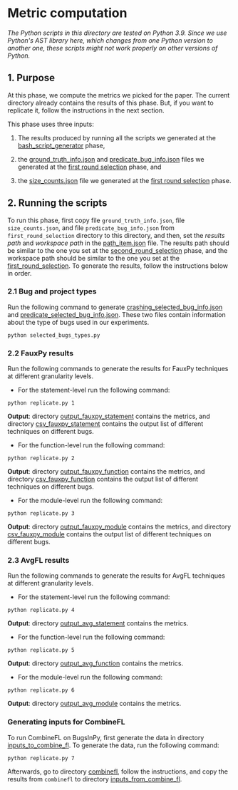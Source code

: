 # Metric computation

*The Python scripts in this directory are tested on Python 3.9.
Since we use Python's AST library here, which changes from
one Python version to another one, these scripts might not work
properly on other versions of Python.* 

## 1. Purpose

At this phase, we compute the metrics we picked for 
the paper. The current directory already contains the results of
this phase. But, if you want to replicate it, follow the
instructions in the next section.

This phase uses three inputs:

1. The results produced by running all the scripts we generated at
the [bash_script_generator](/bash_script_generator) phase,

2. the [ground_truth_info.json](/first_round_selection/ground_truth_info.json) and
[predicate_bug_info.json](/first_round_selection/predicate_bug_info.json) files
we generated at the
[first round selection](/first_round_selection) phase, and

3. the [size_counts.json](/first_round_selection/size_counts.json)
file we generated at the [first round selection](/first_round_selection) phase.



## 2. Running the scripts

To run this phase, first copy file `ground_truth_info.json`, file
`size_counts.json`, and file `predicate_bug_info.json`
from `first_round_selection` directory to this directory, and
then, set the *results path* and *workspace path*
in the [path_item.json](path_item.json) file. The results path should be similar to the one you set 
at the [second_round_selection](/second_round_selection) phase, and
the workspace path should be similar to the one you set at
the [first_round_selection](/first_round_selection). To generate
the results, follow the instructions below in order.

### 2.1 Bug and project types 

Run the following command to generate
[crashing_selected_bug_info.json](crashing_selected_bug_info.json) and
[predicate_selected_bug_info.json](predicate_selected_bug_info.json).
These two files contain information about the type of bugs used in our experiments.

```
python selected_bugs_types.py
```

### 2.2 FauxPy results

Run the following commands to generate the results for
FauxPy techniques at different granularity levels.

- For the statement-level run the following command:
```
python replicate.py 1
```

**Output**: directory [output_fauxpy_statement](output_fauxpy_statement)
contains the metrics, and directory [csv_fauxpy_statement](csv_fauxpy_statement)
contains the output list of different techniques on different bugs.

- For the function-level run the following command:
```
python replicate.py 2
```

**Output**: directory [output_fauxpy_function](output_fauxpy_function)
contains the metrics, and directory [csv_fauxpy_function](csv_fauxpy_function)
contains the output list of different techniques on different bugs.

- For the module-level run the following command:
```
python replicate.py 3
```

**Output**: directory [output_fauxpy_module](output_fauxpy_module)
contains the metrics, and directory [csv_fauxpy_module](csv_fauxpy_module)
contains the output list of different techniques on different bugs.

### 2.3 AvgFL results

Run the following commands to generate the results for
AvgFL techniques at different granularity levels.

- For the statement-level run the following command:
```
python replicate.py 4
```

**Output**: directory [output_avg_statement](output_avg_statement)
contains the metrics.

- For the function-level run the following command:
```
python replicate.py 5
```

**Output**: directory [output_avg_function](output_avg_function)
contains the metrics.

- For the module-level run the following command:
```
python replicate.py 6
```

**Output**: directory [output_avg_module](output_avg_module)
contains the metrics.

### Generating inputs for CombineFL

To run CombineFL on BugsInPy, first generate
the data in directory [inputs_to_combine_fl](inputs_to_combine_fl).
To generate the data, run the following command:

```
python replicate.py 7
```

Afterwards, go to directory [combinefl](/combinefl), follow
the instructions, and copy the
results from `combinefl` to directory [inputs_from_combine_fl](inputs_from_combine_fl).

